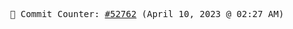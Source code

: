 <p align="center">
    <samp>
        📮 Commit Counter: <a href="https://github.com/Javascript-void0/Javascript-void0/commits/main">#52762</a> (April 10, 2023 @ 02:27 AM)
    </samp>
</p>